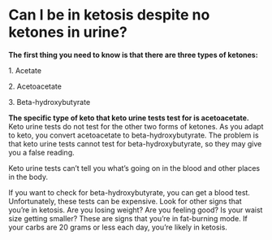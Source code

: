 # Can I be in ketosis despite no ketones in urine?

**The first thing you need to know is that there are three types of ketones:**

1\. Acetate

2\. Acetoacetate

3\. Beta-hydroxybutyrate

**The specific type of keto that keto urine tests test for is acetoacetate.** Keto urine tests do not test for the other two forms of ketones. As you adapt to keto, you convert acetoacetate to beta-hydroxybutyrate. The problem is that keto urine tests cannot test for beta-hydroxybutyrate, so they may give you a false reading.

Keto urine tests can’t tell you what’s going on in the blood and other places in the body.

If you want to check for beta-hydroxybutyrate, you can get a blood test. Unfortunately, these tests can be expensive. Look for other signs that you’re in ketosis. Are you losing weight? Are you feeling good? Is your waist size getting smaller? These are signs that you’re in fat-burning mode. If your carbs are 20 grams or less each day, you’re likely in ketosis.